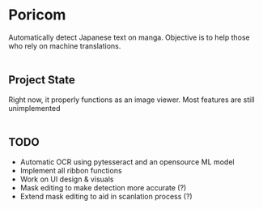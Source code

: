 Poricom
===
Automatically detect Japanese text on manga. Objective is to help those who rely on machine translations.
</br></br>

Project State
---
Right now, it properly functions as an image viewer. Most features are still unimplemented
</br></br>

TODO
----
- Automatic OCR using pytesseract and an opensource ML model
- Implement all ribbon functions
- Work on UI design & visuals
- Mask editing to make detection more accurate (?)
- Extend mask editing to aid in scanlation process (?)
